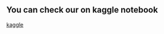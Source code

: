 ## You can check our on kaggle notebook
[kaggle](https://www.kaggle.com/code/astrofic7/3-linear-regression)